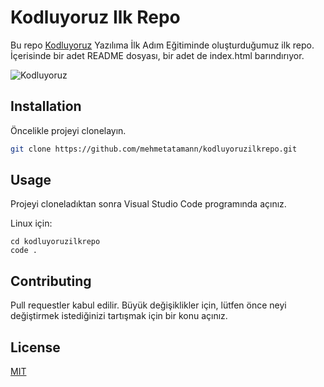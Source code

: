 # Kodluyoruz Ilk Repo

Bu repo [Kodluyoruz](https://www.kodluyoruz.org) Yazılıma İlk Adım Eğitiminde oluşturduğumuz ilk repo. İçerisinde bir adet README dosyası, bir adet de index.html barındırıyor.

![Kodluyoruz](https://patika-cohorts-prod.s3-eu-central-1.amazonaws.com/cohorts/yazilima-ilk-adim-frontend-gelistirme/_9qlp-cohorts-cover)

## Installation

Öncelikle projeyi clonelayın. 

```bash
git clone https://github.com/mehmetatamann/kodluyoruzilkrepo.git
```

## Usage

Projeyi cloneladıktan sonra Visual Studio Code programında açınız.

Linux için:
```linux
cd kodluyoruzilkrepo
code .
```

## Contributing
Pull requestler kabul edilir. Büyük değişiklikler için, lütfen önce neyi değiştirmek istediğinizi tartışmak için bir konu açınız.


## License
[MIT](https://choosealicense.com/licenses/mit/)
